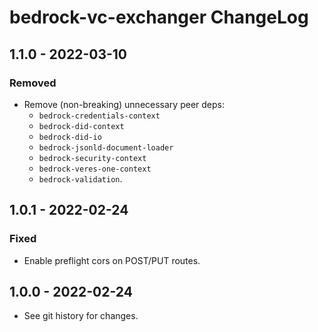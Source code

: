# bedrock-vc-exchanger ChangeLog

## 1.1.0 - 2022-03-10

### Removed
- Remove (non-breaking) unnecessary peer deps:
  - `bedrock-credentials-context`
  - `bedrock-did-context`
  - `bedrock-did-io`
  - `bedrock-jsonld-document-loader`
  - `bedrock-security-context`
  - `bedrock-veres-one-context`
  - `bedrock-validation`.

## 1.0.1 - 2022-02-24

### Fixed
- Enable preflight cors on POST/PUT routes.

## 1.0.0 - 2022-02-24

- See git history for changes.
